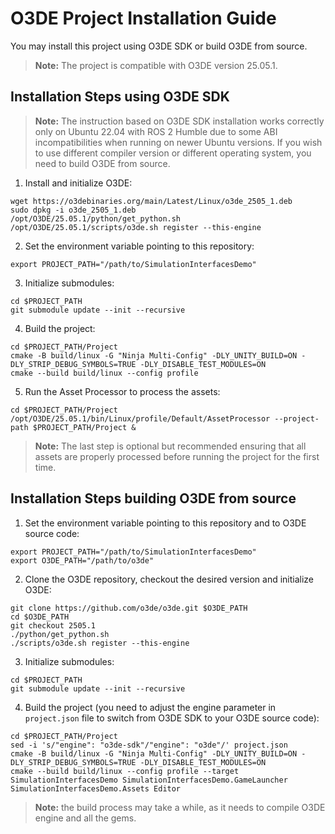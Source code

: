 # O3DE Project Installation Guide

You may install this project using O3DE SDK or build O3DE from source. 

> **Note:** The project is compatible with O3DE version 25.05.1.

## Installation Steps using O3DE SDK

> **Note:** The instruction based on O3DE SDK installation works correctly only on Ubuntu 22.04 with ROS 2 Humble due to some ABI incompatibilities when running on newer Ubuntu versions. If you wish to use different compiler version or different operating system, you need to build O3DE from source.

1. Install and initialize O3DE:
```shell
wget https://o3debinaries.org/main/Latest/Linux/o3de_2505_1.deb
sudo dpkg -i o3de_2505_1.deb
/opt/O3DE/25.05.1/python/get_python.sh
/opt/O3DE/25.05.1/scripts/o3de.sh register --this-engine 
```

2. Set the environment variable pointing to this repository:
```shell
export PROJECT_PATH="/path/to/SimulationInterfacesDemo"
```

3. Initialize submodules:
```shell
cd $PROJECT_PATH
git submodule update --init --recursive
```

4. Build the project:
```shell
cd $PROJECT_PATH/Project
cmake -B build/linux -G "Ninja Multi-Config" -DLY_UNITY_BUILD=ON -DLY_STRIP_DEBUG_SYMBOLS=TRUE -DLY_DISABLE_TEST_MODULES=ON
cmake --build build/linux --config profile
```

5. Run the Asset Processor to process the assets:
```shell
cd $PROJECT_PATH/Project
/opt/O3DE/25.05.1/bin/Linux/profile/Default/AssetProcessor --project-path $PROJECT_PATH/Project &
```

> **Note:** The last step is optional but recommended ensuring that all assets are properly processed before running the project for the first time.

## Installation Steps building O3DE from source

1. Set the environment variable pointing to this repository and to O3DE source code:
```shell
export PROJECT_PATH="/path/to/SimulationInterfacesDemo"
export O3DE_PATH="/path/to/o3de"
```

2. Clone the O3DE repository, checkout the desired version and initialize O3DE:
```shell
git clone https://github.com/o3de/o3de.git $O3DE_PATH
cd $O3DE_PATH
git checkout 2505.1
./python/get_python.sh
./scripts/o3de.sh register --this-engine
```

3. Initialize submodules:
```shell
cd $PROJECT_PATH
git submodule update --init --recursive
```

4. Build the project (you need to adjust the engine parameter in `project.json` file to switch from O3DE SDK to your O3DE source code):
```shell
cd $PROJECT_PATH/Project
sed -i 's/"engine": "o3de-sdk"/"engine": "o3de"/' project.json
cmake -B build/linux -G "Ninja Multi-Config" -DLY_UNITY_BUILD=ON -DLY_STRIP_DEBUG_SYMBOLS=TRUE -DLY_DISABLE_TEST_MODULES=ON
cmake --build build/linux --config profile --target SimulationInterfacesDemo SimulationInterfacesDemo.GameLauncher SimulationInterfacesDemo.Assets Editor
```

> **Note:** the build process may take a while, as it needs to compile O3DE engine and all the gems.

